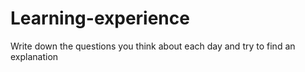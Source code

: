 # Learning-experience
Write down the questions you think about each day and try to find an explanation
